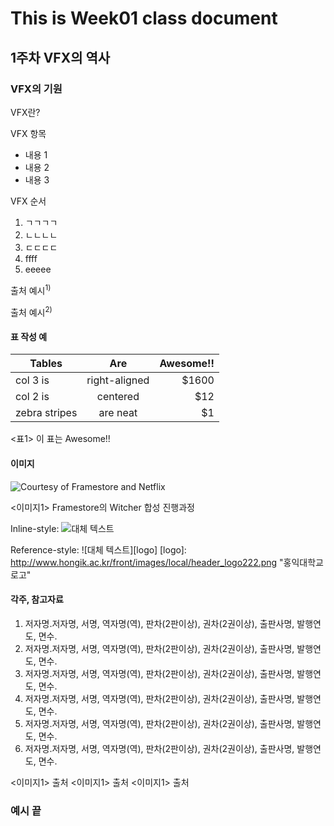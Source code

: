 # This is Week01 class document
## 1주차 VFX의 역사
### VFX의 기원
VFX란?

VFX 항목
- 내용 1
- 내용 2
- 내용 3 

VFX 순서
1. ㄱㄱㄱㄱ
2. ㄴㄴㄴㄴ
3. ㄷㄷㄷㄷ
1. ffff
1. eeeee


출처 예시<sup>1)</sup>

출처 예시<sup>2)</sup>



#### 표 작성 예

| Tables        | Are           | Awesome!!  |
| ------------- |:-------------:| -----:|
| col 3 is      | right-aligned | $1600 |
| col 2 is      | centered      |   $12 |
| zebra stripes | are neat      |    $1 |

<표1> 이 표는 Awesome!!



#### 이미지 

![Courtesy of Framestore and Netflix](https://www.foundry.com/sites/default/files/inline-images/GIF-comp-6%20%282%29.gif "디지털 컴포지팅 과정")

<이미지1> Framestore의 Witcher 합성 진행과정




Inline-style: 
![대체 텍스트](http://www.hongik.ac.kr/front/images/local/header_logo.png " 홍익대학교 로고")



Reference-style: 
![대체 텍스트][logo]
[logo]: http://www.hongik.ac.kr/front/images/local/header_logo222.png "홍익대학교 로고"




#### 각주, 참고자료
1) 저자명․저자명, 서명, 역자명(역), 판차(2판이상), 권차(2권이상), 출판사명, 발행연도, 면수.
1) 저자명․저자명, 서명, 역자명(역), 판차(2판이상), 권차(2권이상), 출판사명, 발행연도, 면수.
1) 저자명․저자명, 서명, 역자명(역), 판차(2판이상), 권차(2권이상), 출판사명, 발행연도, 면수.
1) 저자명․저자명, 서명, 역자명(역), 판차(2판이상), 권차(2권이상), 출판사명, 발행연도, 면수.
1) 저자명․저자명, 서명, 역자명(역), 판차(2판이상), 권차(2권이상), 출판사명, 발행연도, 면수.
1) 저자명․저자명, 서명, 역자명(역), 판차(2판이상), 권차(2권이상), 출판사명, 발행연도, 면수.


<이미지1> 출처
<이미지1> 출처
<이미지1> 출처



### 예시 끝
